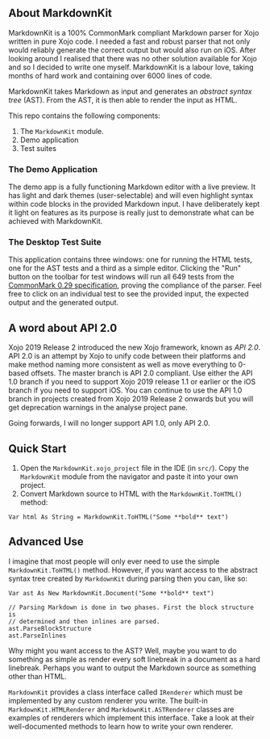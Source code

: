 ## About MarkdownKit

MarkdownKit is a 100% CommonMark compliant Markdown parser for Xojo written in pure Xojo code. I needed a fast and robust parser that not only would reliably generate the correct output but would also run on iOS. After looking around I realised that there was no other solution available for Xojo and so I decided to write one myself. MarkdownKit is a labour love, taking months of hard work and containing over 6000 lines of code.

MarkdownKit takes Markdown as input and generates an _abstract syntax tree_ (AST). From the AST, it is then able to render the input as HTML.

This repo contains the following components:

1. The `MarkdownKit` module.
2. Demo application
3. Test suites

### The Demo Application

The demo app is a fully functioning Markdown editor with a live preview. It has light and dark themes (user-selectable) and will even highlight syntax within code blocks in the provided Markdown input. I have deliberately kept it light on features as its purpose is really just to demonstrate what can be achieved with MarkdownKit.

### The Desktop Test Suite

This application contains three windows: one for running the HTML tests, one for the AST tests and a third as a simple editor. Clicking the "Run" button on the toolbar for test windows will run all 649 tests from the [CommonMark 0.29 specification][cm spec], proving the compliance of the parser. Feel free to click on an individual test to see the provided input, the expected output and the generated output.

## A word about API 2.0

Xojo 2019 Release 2 introduced the new Xojo framework, known as _API 2.0_. API 2.0 is an attempt by Xojo to unify code between their platforms and make method naming more consistent as well as move everything to 0-based offsets. The master branch is API 2.0 compliant. Use either the API 1.0 branch if you need to support Xojo 2019 release 1.1 or earlier or the iOS branch if you need to support iOS. You can continue to use the API 1.0 branch in projects created from Xojo 2019 Release 2 onwards but you will get deprecation warnings in the analyse project pane. 

Going forwards, I will no longer support API 1.0, only API 2.0. 

## Quick Start

1. Open the `MarkdownKit.xojo_project` file in the IDE (in `src/`). Copy the `MarkdownKit` module from the navigator and paste it into your own project.
2. Convert Markdown source to HTML with the `MarkdownKit.ToHTML()` method:

```xojo
Var html As String = MarkdownKit.ToHTML("Some **bold** text")
```

## Advanced Use

I imagine that most people will only ever need to use the simple `MarkdownKit.ToHTML()` method. However, if you want access to the abstract syntax tree created by `MarkdownKit` during parsing then you can, like so:

```xojo
Var ast As New MarkdownKit.Document("Some **bold** text")

// Parsing Markdown is done in two phases. First the block structure is 
// determined and then inlines are parsed.
ast.ParseBlockStructure
ast.ParseInlines
```

Why might you want access to the AST? Well, maybe you want to do something as simple as render every soft linebreak in a document as a hard linebreak. Perhaps you want to output the Markdown source as something other than HTML.

`MarkdownKit` provides a class interface called `IRenderer` which must be implemented by any custom renderer you write. The built-in `MarkdownKit.HTMLRenderer` and `MarkdownKit.ASTRenderer` classes are examples of renderers which implement this interface. Take a look at their well-documented methods to learn how to write your own renderer.

[forums]: https://forum.xojo.com
[cm spec]: https://spec.commonmark.org/0.29/
